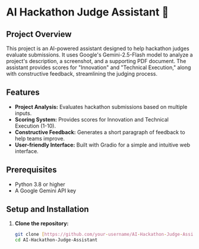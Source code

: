 # AI Hackathon Judge Assistant 🤖

## Project Overview
This project is an AI-powered assistant designed to help hackathon judges evaluate submissions. It uses Google's Gemini-2.5-Flash model to analyze a project's description, a screenshot, and a supporting PDF document. The assistant provides scores for "Innovation" and "Technical Execution," along with constructive feedback, streamlining the judging process.

## Features
- **Project Analysis:** Evaluates hackathon submissions based on multiple inputs.
- **Scoring System:** Provides scores for Innovation and Technical Execution (1-10).
- **Constructive Feedback:** Generates a short paragraph of feedback to help teams improve.
- **User-friendly Interface:** Built with Gradio for a simple and intuitive web interface.

## Prerequisites
- Python 3.8 or higher
- A Google Gemini API key

## Setup and Installation
1. **Clone the repository:**
   ```bash
   git clone [https://github.com/your-username/AI-Hackathon-Judge-Assistant.git](https://github.com/your-username/AI-Hackathon-Judge-Assistant.git)
   cd AI-Hackathon-Judge-Assistant
